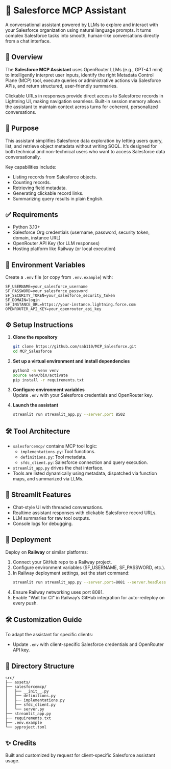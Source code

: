 # 🚀 Salesforce MCP Assistant

A conversational assistant powered by LLMs to explore and interact with your Salesforce organization using natural language prompts. It turns complex Salesforce tasks into smooth, human-like conversations directly from a chat interface.

## 📖 Overview

The **Salesforce MCP Assistant** uses OpenRouter LLMs (e.g., GPT-4.1 mini) to intelligently interpret user inputs, identify the right Metadata Control Plane (MCP) tool, execute queries or administrative actions via Salesforce APIs, and return structured, user-friendly summaries.

Clickable URLs in responses provide direct access to Salesforce records in Lightning UI, making navigation seamless. Built-in session memory allows the assistant to maintain context across turns for coherent, personalized conversations.

## 🎯 Purpose

This assistant simplifies Salesforce data exploration by letting users query, list, and retrieve object metadata without writing SOQL. It’s designed for both technical and non-technical users who want to access Salesforce data conversationally.

Key capabilities include:
- Listing records from Salesforce objects.
- Counting records.
- Retrieving field metadata.
- Generating clickable record links.
- Summarizing query results in plain English.

## ✅ Requirements

- Python 3.10+
- Salesforce Org credentials (username, password, security token, domain, instance URL)
- OpenRouter API Key (for LLM responses)
- Hosting platform like Railway (or local execution)

## 🔐 Environment Variables

Create a `.env` file (or copy from `.env.example`) with:

```env
SF_USERNAME=your_salesforce_username
SF_PASSWORD=your_salesforce_password
SF_SECURITY_TOKEN=your_salesforce_security_token
SF_DOMAIN=login
SF_INSTANCE_URL=https://your-instance.lightning.force.com
OPENROUTER_API_KEY=your_openrouter_api_key
```

## ⚙️ Setup Instructions

1. **Clone the repository**  
   ```bash
   git clone https://github.com/sab110/MCP_Salesforce.git
   cd MCP_Salesforce
   ```

2. **Set up a virtual environment and install dependencies**  
   ```bash
   python3 -m venv venv
   source venv/bin/activate
   pip install -r requirements.txt
   ```

3. **Configure environment variables**  
   Update `.env` with your Salesforce credentials and OpenRouter key.

4. **Launch the assistant**  
   ```bash
   streamlit run streamlit_app.py --server.port 8502
   ```

## 🛠 Tool Architecture

- `salesforcemcp/` contains MCP tool logic:
  - `implementations.py`: Tool functions.
  - `definitions.py`: Tool metadata.
  - `sfdc_client.py`: Salesforce connection and query execution.
- `streamlit_app.py` drives the chat interface.
- Tools are listed dynamically using metadata, dispatched via function maps, and summarized via LLMs.

## 💬 Streamlit Features

- Chat-style UI with threaded conversations.
- Realtime assistant responses with clickable Salesforce record URLs.
- LLM summaries for raw tool outputs.
- Console logs for debugging.

## 🚀 Deployment

Deploy on **Railway** or similar platforms:

1. Connect your GitHub repo to a Railway project.
2. Configure environment variables (SF_USERNAME, SF_PASSWORD, etc.).
3. In Railway deployment settings, set the start command:
   ```bash
   streamlit run streamlit_app.py --server.port=8081 --server.headless=true
   ```
4. Ensure Railway networking uses port 8081.
5. Enable "Wait for CI" in Railway’s GitHub integration for auto-redeploy on every push.

## 🛠 Customization Guide

To adapt the assistant for specific clients:
- Update `.env` with client-specific Salesforce credentials and OpenRouter API key.

## 📁 Directory Structure

```
src/
├── assets/
├── salesforcemcp/
│   ├── __init__.py
│   ├── definitions.py
│   ├── implementations.py
│   ├── sfdc_client.py
│   └── server.py
├── streamlit_app.py
├── requirements.txt
├── .env.example
└── pyproject.toml
```

## ✨ Credits

Built and customized by request for client-specific Salesforce assistant usage.
